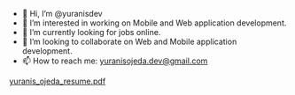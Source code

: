 - 👋 Hi, I’m @yuranisdev
- 👀 I’m interested in working on Mobile and Web application development.
- 🌱 I’m currently looking for jobs online.
- 💞️ I’m looking to collaborate on Web and Mobile application development.
- 📫 How to reach me: yuranisojeda.dev@gmail.com

<!---
yuranisdev/yuranisdev is a ✨ special ✨ repository because its `README.md` (this file) appears on your GitHub profile.
You can click the Preview link to take a look at your changes.
--->
[yuranis_ojeda_resume.pdf](https://github.com/yuranisdev/yuranisdev/files/9277041/yuranis_ojeda_resume.pdf)

